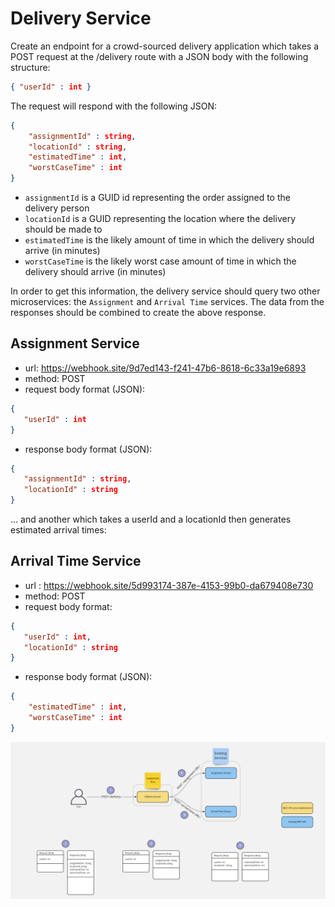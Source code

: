 # Delivery Service

Create an endpoint for a crowd-sourced delivery application which takes a POST request at the /delivery route with a JSON body with the following structure:

```json
{ "userId" : int }
```

The request will respond with the following JSON:

```json
{ 
    "assignmentId" : string,
    "locationId" : string,
    "estimatedTime" : int,
    "worstCaseTime" : int
}
```

* `assignmentId` is a GUID id representing the order assigned to the delivery person
* `locationId` is a GUID representing the location where the delivery should be made to
* `estimatedTime` is the likely amount of time in which the delivery should arrive (in minutes)
* `worstCaseTime` is the likely worst case amount of time in which the delivery should arrive (in minutes)

In order to get this information, the delivery service should query two other microservices: the `Assignment` and `Arrival Time` services. The data from the responses should be combined to create the above response.


 ## Assignment Service

* url: https://webhook.site/9d7ed143-f241-47b6-8618-6c33a19e6893
* method: POST
* request body format (JSON):

```json
{
   "userId" : int
}
```

* response body format (JSON):

```json
{
   "assignmentId" : string,
   "locationId" : string
}
```

... and another which takes a userId and a locationId then generates estimated arrival times:

## Arrival Time Service

* url : https://webhook.site/5d993174-387e-4153-99b0-da679408e730
* method: POST
* request body format:

```json
{
   "userId" : int,
   "locationId" : string
}
```

* response body format (JSON):

```json
{
    "estimatedTime" : int,
    "worstCaseTime" : int
}
```

![test](overview.png)
